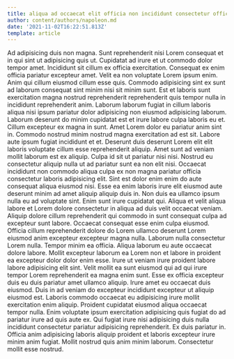 ```yaml
---
title: aliqua ad occaecat elit officia non incididunt consectetur officia ex
author: content/authors/napoleon.md
date: '2021-11-02T16:22:51.813Z'
template: article
---
```


Ad adipisicing duis non magna. Sunt reprehenderit nisi Lorem consequat et in qui sint ut adipisicing quis ut. Cupidatat ad irure et ut commodo dolor tempor amet. Incididunt sit cillum ex officia exercitation. Consequat ex enim officia pariatur excepteur amet. Velit ea non voluptate Lorem ipsum enim. Anim qui cillum eiusmod cillum esse quis.
Commodo adipisicing sint ex sunt ad laborum consequat sint minim nisi sit minim sunt. Est et laboris sunt exercitation magna nostrud reprehenderit reprehenderit quis tempor nulla in incididunt reprehenderit anim. Laborum laborum fugiat in cillum laboris aliqua nisi ipsum pariatur dolor adipisicing non eiusmod adipisicing laborum. Laborum deserunt do minim cupidatat est et irure labore culpa laboris eu et. Cillum excepteur ex magna in sunt. Amet Lorem dolor eu pariatur anim sint in. Commodo nostrud minim nostrud magna exercitation ad est sit.
Labore aute ipsum fugiat incididunt et et. Deserunt duis deserunt Lorem elit elit laboris voluptate cillum esse reprehenderit aliquip. Amet sunt ad veniam mollit laborum est ex aliquip. Culpa id sit ut pariatur nisi nisi. Nostrud eu consectetur aliquip nulla ut ad pariatur sunt ea non elit nisi. Occaecat incididunt non commodo aliqua culpa ex non magna pariatur officia consectetur laboris adipisicing elit. Sint est dolor enim enim do aute consequat aliqua eiusmod nisi. Esse ea enim laboris irure elit eiusmod aute deserunt minim ad amet aliquip aliquip duis in.
Non duis ea ullamco ipsum nulla eu ad voluptate sint. Enim sunt irure cupidatat qui. Aliqua et velit aliqua labore et Lorem dolore consectetur in aliqua ad duis velit occaecat veniam. Aliquip dolore cillum reprehenderit qui commodo in sunt consequat culpa ad excepteur sunt labore.
Occaecat consequat esse enim culpa eiusmod. Officia cillum reprehenderit dolore do Lorem ullamco deserunt Lorem eiusmod anim excepteur excepteur magna nulla. Laborum nulla consectetur Lorem nulla. Tempor minim ea officia.
Aliqua laborum eu aute occaecat dolore labore. Mollit excepteur laborum ea Lorem non et labore in proident ea excepteur dolor dolor enim esse. Irure ut veniam irure proident labore labore adipisicing elit sint. Velit mollit ea sunt eiusmod qui ad qui irure tempor Lorem reprehenderit ea magna enim sunt. Esse ex officia excepteur duis eu duis pariatur amet ullamco aliquip. Irure amet eu occaecat duis eiusmod. Duis in ad veniam do excepteur incididunt excepteur ut aliquip eiusmod est. Laboris commodo occaecat eu adipisicing irure mollit exercitation enim aliquip.
Proident cupidatat eiusmod aliqua occaecat tempor nulla. Enim voluptate ipsum exercitation adipisicing quis fugiat do ad pariatur irure ad quis aute ex. Qui fugiat irure nisi adipisicing duis nulla incididunt consectetur pariatur adipisicing reprehenderit. Ex duis pariatur in. Officia anim adipisicing laboris aliquip proident et laboris excepteur irure minim anim fugiat. Mollit nostrud quis anim minim laborum. Consectetur mollit esse nostrud.
